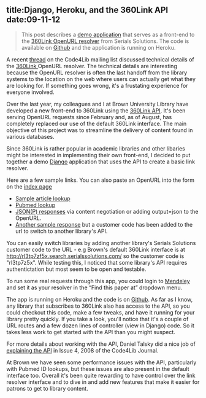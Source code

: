 title:Django, Heroku, and the 360Link API
date:09-11-12
----

> This post describes a [demo application](http://damp-tor-3124.herokuapp.com/) that serves as a front-end to the [360Link OpenURL resolver](http://www.serialssolutions.com/en/services/360-link)
from Serials Solutions.  The code is available on [Github](https://github.com/lawlesst/heroku-360link) and the application is running on Heroku.    

A recent [thread](http://serials.infomotions.com/code4lib/archive/2012/201209/2516.html) on the Code4Lib mailing list discussed technical details of the [360Link ](http://www.serialssolutions.com/en/services/360-link) OpenURL resolver.  The technical details are interesting because the OpenURL resolver is often the last handoff from the library systems to the location on the web where users can actually get what they are looking for.  If something goes wrong, it's a frustating experience for everyone involved. 

Over the last year, my colleagues and I at Brown University Library have developed a new front-end to 360Link using the [360Link API](http://www.serialssolutions.com/en/services/360-search/xml-api).  It's been serving OpenURL requests since February and, as of August, has completely replaced our use of the default 360Link interface.  The main objective of this project was to streamline the delivery of content found in various databases.  

Since 360Link is rather popular in academic libraries and other libaries might be interested in implementing their own front-end, I decided to put together a demo [Django](https://www.djangoproject.com/) application that uses the API to create a basic link resolver.    

Here are a few sample links.  You can also paste an OpenURL into the form on the [index page](http://damp-tor-3124.herokuapp.com/)
 
 * [Sample article lookup](http://damp-tor-3124.herokuapp.com/?doi=doi/10.2202/1542-0485.1188)
 * [Pubmed lookup](http://damp-tor-3124.herokuapp.com/?pmid=22953657)
 * [JSON(P) responses](http://damp-tor-3124.herokuapp.com/?pmid=22953657&output=json) via content negotiation or adding output=json to the OpenURL. 
 * [Another sample response](http://damp-tor-3124.herokuapp.com/dl2af5jf3e/?pmid=22953657) but a customer code has been added to the url to switch to another library's API.  

You can easily switch libraries by adding another library's Serials Solutions customer code to the URL - e.g Brown's default 360Link interface is at http://rl3tp7zf5x.search.serialssolutions.com/ so the customer code is "rl3tp7z5x".  While testing this, I noticed that some library's API requires authentictation but most seem to be open and testable.  

To run some real requests through this app, you could login to [Mendeley](http://www.mendeley.com/) and set it as your resolver in the “Find this paper at” dropdown menu.   
  
The app is running on Heroku and the code is on [Github](https://github.com/lawlesst/heroku-360link).  As far as I know, any library that subscribes to 360Link also has access to the API, so you could checkout this code, make a few tweaks, and have it running for your library pretty quickly.  If you take a look, you'll notice that it's a couple of URL routes and a few dozen lines of controller (view in Django) code.  So it takes less work to get started with the API than you might suspect.  

For more details about working with the API, Daniel Talsky did a nice job of [explaining the API](http://journal.code4lib.org/articles/108) in Issue 4, 2008  of the Code4Lib Journal.    

At Brown we have seen some performance issues with the API, particularly with Pubmed ID lookups, but these issues are also present in the default interface too.  Overall it's been quite rewarding to have control over the link resolver interface and to dive in and add new features that make it easier for patrons to get to library content.  